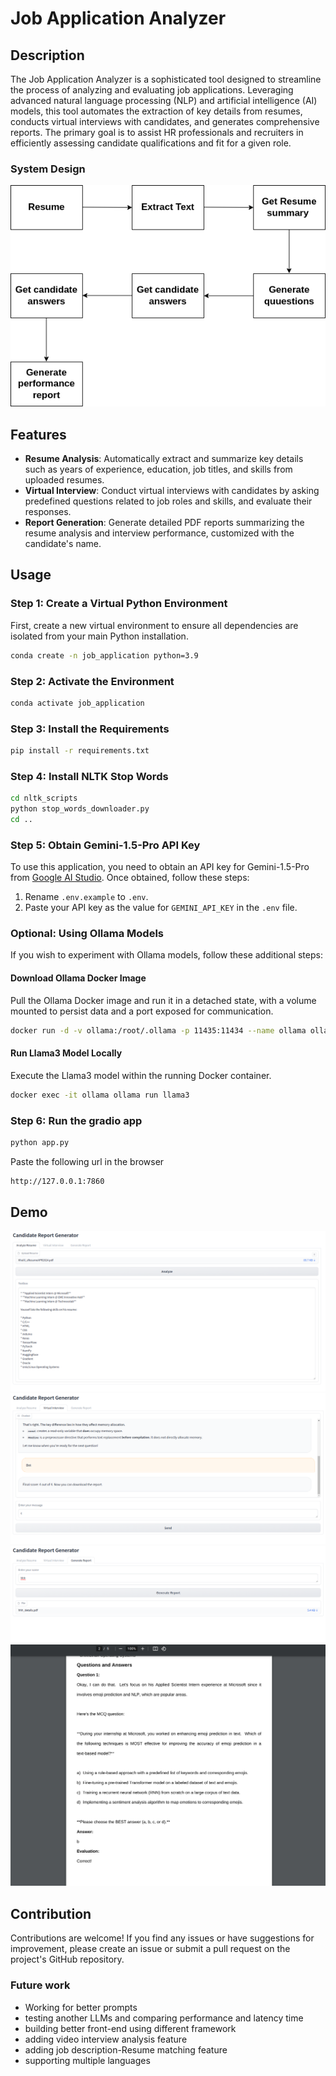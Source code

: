 # Job Application Analyzer

## Description

The Job Application Analyzer is a sophisticated tool designed to streamline the process of analyzing and evaluating job applications. Leveraging advanced natural language processing (NLP) and artificial intelligence (AI) models, this tool automates the extraction of key details from resumes, conducts virtual interviews with candidates, and generates comprehensive reports. The primary goal is to assist HR professionals and recruiters in efficiently assessing candidate qualifications and fit for a given role.

### System Design
![Alt text](./images/5.png)


## Features

- **Resume Analysis**: Automatically extract and summarize key details such as years of experience, education, job titles, and skills from uploaded resumes.
- **Virtual Interview**: Conduct virtual interviews with candidates by asking predefined questions related to job roles and skills, and evaluate their responses.
- **Report Generation**: Generate detailed PDF reports summarizing the resume analysis and interview performance, customized with the candidate's name.

## Usage

### Step 1: Create a Virtual Python Environment

First, create a new virtual environment to ensure all dependencies are isolated from your main Python installation.

```bash
conda create -n job_application python=3.9
```

### Step 2: Activate the Environment

```bash
conda activate job_application
```

### Step 3: Install the Requirements

```bash
pip install -r requirements.txt
```

### Step 4: Install NLTK Stop Words

```bash
cd nltk_scripts
python stop_words_downloader.py
cd ..
```

### Step 5: Obtain Gemini-1.5-Pro API Key

To use this application, you need to obtain an API key for Gemini-1.5-Pro from [Google AI Studio](https://aistudio.google.com/app/). Once obtained, follow these steps:

1. Rename `.env.example` to `.env`.
2. Paste your API key as the value for `GEMINI_API_KEY` in the `.env` file.

### Optional: Using Ollama Models

If you wish to experiment with Ollama models, follow these additional steps:

#### Download Ollama Docker Image
Pull the Ollama Docker image and run it in a detached state, with a volume mounted to persist data and a port exposed for communication.

```bash
docker run -d -v ollama:/root/.ollama -p 11435:11434 --name ollama ollama/ollama
```

#### Run Llama3 Model Locally
Execute the Llama3 model within the running Docker container.

```bash
docker exec -it ollama ollama run llama3
```

### Step 6: Run the gradio app

```bash
python app.py
```
Paste the following url in the browser 

```bash
http://127.0.0.1:7860
```

## Demo

![Alt text](./images/1.png)
![Alt text](./images/2.png)
![Alt text](./images/3.png)
![Alt text](./images/4.png)

## Contribution
Contributions are welcome! If you find any issues or have suggestions for improvement, please create an issue or submit a pull request on the project's GitHub repository.

### Future work 

- Working for better prompts 
- testing another LLMs and comparing performance and latency time
- building better front-end using different framework
- adding video interview analysis feature 
- adding job description-Resume matching feature
- supporting multiple languages 